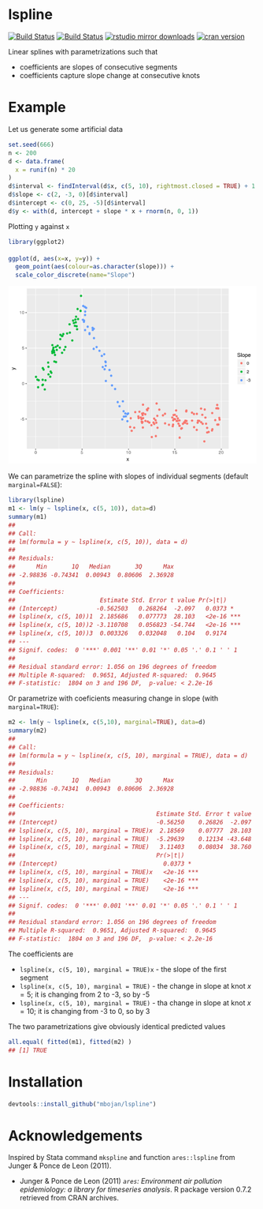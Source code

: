 
lspline
=======

[![Build Status](https://travis-ci.org/mbojan/lspline.png?branch=master)](https://travis-ci.org/mbojan/lspline) [![Build Status](https://ci.appveyor.com/api/projects/status/lupt5o61rsqwqt97?svg=true)](https://ci.appveyor.com/project/mbojan/lspline) [![rstudio mirror downloads](http://cranlogs.r-pkg.org/badges/lspline?color=2ED968)](http://cranlogs.r-pkg.org/) [![cran version](http://www.r-pkg.org/badges/version/lspline)](https://cran.r-project.org/package=lspline)

Linear splines with parametrizations such that

-   coefficients are slopes of consecutive segments
-   coefficients capture slope change at consecutive knots

Example
=======

Let us generate some artificial data

``` r
set.seed(666)
n <- 200
d <- data.frame(
  x = runif(n) * 20
)
d$interval <- findInterval(d$x, c(5, 10), rightmost.closed = TRUE) + 1
d$slope <- c(2, -3, 0)[d$interval]
d$intercept <- c(0, 25, -5)[d$interval]
d$y <- with(d, intercept + slope * x + rnorm(n, 0, 1))
```

Plotting `y` against `x`

``` r
library(ggplot2)

ggplot(d, aes(x=x, y=y)) + 
  geom_point(aes(colour=as.character(slope))) +
  scale_color_discrete(name="Slope")
```

![](tools/show_data-1.png)

We can parametrize the spline with slopes of individual segments (default `marginal=FALSE`):

``` r
library(lspline)
m1 <- lm(y ~ lspline(x, c(5, 10)), data=d)
summary(m1)
## 
## Call:
## lm(formula = y ~ lspline(x, c(5, 10)), data = d)
## 
## Residuals:
##      Min       1Q   Median       3Q      Max 
## -2.98836 -0.74341  0.00943  0.80606  2.36928 
## 
## Coefficients:
##                        Estimate Std. Error t value Pr(>|t|)    
## (Intercept)           -0.562503   0.268264  -2.097   0.0373 *  
## lspline(x, c(5, 10))1  2.185686   0.077773  28.103   <2e-16 ***
## lspline(x, c(5, 10))2 -3.110708   0.056823 -54.744   <2e-16 ***
## lspline(x, c(5, 10))3  0.003326   0.032048   0.104   0.9174    
## ---
## Signif. codes:  0 '***' 0.001 '**' 0.01 '*' 0.05 '.' 0.1 ' ' 1
## 
## Residual standard error: 1.056 on 196 degrees of freedom
## Multiple R-squared:  0.9651, Adjusted R-squared:  0.9645 
## F-statistic:  1804 on 3 and 196 DF,  p-value: < 2.2e-16
```

Or parametrize with coeficients measuring change in slope (with `marginal=TRUE`):

``` r
m2 <- lm(y ~ lspline(x, c(5,10), marginal=TRUE), data=d)
summary(m2)
## 
## Call:
## lm(formula = y ~ lspline(x, c(5, 10), marginal = TRUE), data = d)
## 
## Residuals:
##      Min       1Q   Median       3Q      Max 
## -2.98836 -0.74341  0.00943  0.80606  2.36928 
## 
## Coefficients:
##                                        Estimate Std. Error t value
## (Intercept)                            -0.56250    0.26826  -2.097
## lspline(x, c(5, 10), marginal = TRUE)x  2.18569    0.07777  28.103
## lspline(x, c(5, 10), marginal = TRUE)  -5.29639    0.12134 -43.648
## lspline(x, c(5, 10), marginal = TRUE)   3.11403    0.08034  38.760
##                                        Pr(>|t|)    
## (Intercept)                              0.0373 *  
## lspline(x, c(5, 10), marginal = TRUE)x   <2e-16 ***
## lspline(x, c(5, 10), marginal = TRUE)    <2e-16 ***
## lspline(x, c(5, 10), marginal = TRUE)    <2e-16 ***
## ---
## Signif. codes:  0 '***' 0.001 '**' 0.01 '*' 0.05 '.' 0.1 ' ' 1
## 
## Residual standard error: 1.056 on 196 degrees of freedom
## Multiple R-squared:  0.9651, Adjusted R-squared:  0.9645 
## F-statistic:  1804 on 3 and 196 DF,  p-value: < 2.2e-16
```

The coefficients are

-   `lspline(x, c(5, 10), marginal = TRUE)x` - the slope of the first segment
-   `lspline(x, c(5, 10), marginal = TRUE)` - the change in slope at knot *x* = 5; it is changing from 2 to -3, so by -5
-   `lspline(x, c(5, 10), marginal = TRUE)` - tha change in slope at knot *x* = 10; it is changing from -3 to 0, so by 3

The two parametrizations give obviously identical predicted values

``` r
all.equal( fitted(m1), fitted(m2) )
## [1] TRUE
```

Installation
============

``` r
devtools::install_github("mbojan/lspline")
```

Acknowledgements
================

Inspired by Stata command `mkspline` and function `ares::lspline` from Junger & Ponce de Leon (2011).

-   Junger & Ponce de Leon (2011) *`ares`: Environment air pollution epidemiology: a library for timeseries analysis*. R package version 0.7.2 retrieved from CRAN archives.
